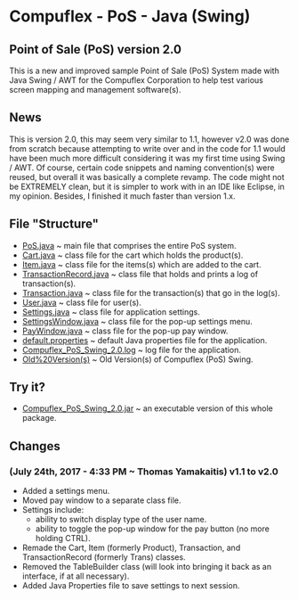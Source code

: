 # Compuflex - PoS - Java (Swing)
## Point of Sale (PoS) version 2.0
This is a new and improved sample Point of Sale (PoS) System made with Java Swing / AWT for the Compuflex Corporation to help test various screen mapping and management software(s).

## News
 This is version 2.0, this may seem very similar to 1.1, however v2.0 was done from scratch because attempting to write over and in the code for 1.1 would have been much more difficult considering it was my first time using Swing / AWT. Of course, certain code snippets and naming convention(s) were reused, but overall it was basically a complete revamp. The code might not be EXTREMELY clean, but it is simpler to work with in an IDE like Eclipse, in my opinion. Besides, I finished it much faster than version 1.x.

## File "Structure"
 - [PoS.java](/Point%20Of%20Sale%20(PoS)/PoS%20(Java%20-%20Swing)/PoS.java) ~ main file that comprises the entire PoS system.
 - [Cart.java](/Point%20Of%20Sale%20(PoS)/PoS%20(Java%20-%20Swing)/Cart.java) ~ class file for the cart which holds the product(s).
 - [Item.java](/Point%20Of%20Sale%20(PoS)/PoS%20(Java%20-%20Swing)/Item.java) ~ class file for the items(s) which are added to the cart.
 - [TransactionRecord.java](/Point%20Of%20Sale%20(PoS)/PoS%20(Java%20-%20Swing)/TransactionRecord.java) ~ class file that holds and prints a log of transaction(s).
 - [Transaction.java](/Point%20Of%20Sale%20(PoS)/PoS%20(Java%20-%20Swing)/Transaction.java) ~ class file for the transaction(s) that go in the log(s).
 - [User.java](/Point%20Of%20Sale%20(PoS)/PoS%20(Java%20-%20Swing)/User.java) ~ class file for user(s).
 - [Settings.java](/PoS%20(Java%20Swing)/Settings.java) ~ class file for application settings.
 - [SettingsWindow.java](/PoS%20(Java%20Swing)/SettingsWindow.java) ~ class file for the pop-up settings menu.
 - [PayWindow.java](/PoS%20(Java%20Swing)/PayWindow.java) ~ class file for the pop-up pay window.
 - [default.properties](/PoS%20(Java%20Swing)/default.properties) ~ default Java properties file for the application.
 - [Compuflex_PoS_Swing_2.0.log](/PoS%20(Java%20Swing)/Compuflex_PoS_Swing_2.0.log) ~ log file for the application.
 - [Old%20Version(s)](/PoS%20(Java%20Swing)/Old%20Version(s)/) ~ Old Version(s) of Compuflex (PoS) Swing.

## Try it?
 - [Compuflex_PoS_Swing_2.0.jar](/Point%20Of%20Sale%20(PoS)/PoS%20(Java%20-%20Swing)/Compuflex_PoS_Swing_2.0.jar) ~ an executable version of this whole package.

## Changes
### (July 24th, 2017 - 4:33 PM ~ Thomas Yamakaitis) v1.1 to v2.0
 - Added a settings menu.
 - Moved pay window to a separate class file.
 - Settings include:
    - ability to switch display type of the user name.
    - ability to toggle the pop-up window for the pay button (no more holding CTRL).
 - Remade the Cart, Item (formerly Product), Transaction, and TransactionRecord (formerly Trans) classes.
 - Removed the TableBuilder class (will look into bringing it back as an interface, if at all necessary).
 - Added Java Properties file to save settings to next session.
